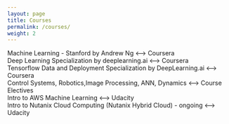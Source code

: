 ```yaml
---
layout: page
title: Courses
permalink: /courses/
weight: 2
---
```


Machine Learning - Stanford by Andrew Ng                          <--> Coursera <br>
Deep Learning Specialization by deeplearning.ai                   <--> Coursera <br>
Tensorflow Data and Deployment Specialization by DeepLearning.ai  <--> Coursera <br>
Control Systems, Robotics,Image Processing, ANN, Dynamics         <--> Course Electives <br>
Intro to AWS Machine Learning                                     <--> Udacity <br>
Intro to Nutanix Cloud Computing (Nutanix Hybrid Cloud) - ongoing <--> Udacity <br>